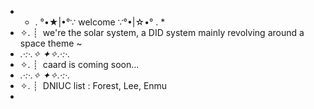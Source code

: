 - * . °•★|•°∵ welcome ∵°•|☆•° . *
- ✧. ┊ ⁭ we're the solar system, a DID system mainly revolving around a space theme ~
- *.·:·.✧ ✦✧.·:·.*
- ✧. ┊ ⁭ caard is coming soon...
- *.·:·.✧ ✦✧.·:·.*
- ✧. ┊ ⁭ DNIUC list : Forest, Lee, Enmu
- 

<!---
MaxandTheSolarSystem/MaxandTheSolarSystem is a ✨ special ✨ repository because its `README.md` (this file) appears on your GitHub profile.
You can click the Preview link to take a look at your changes.
--->
